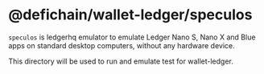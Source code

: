 # @defichain/wallet-ledger/speculos

`speculos` is ledgerhq emulator to emulate Ledger Nano S, Nano X and Blue apps on standard desktop computers, without
any hardware device.

This directory will be used to run and emulate test for wallet-ledger.

